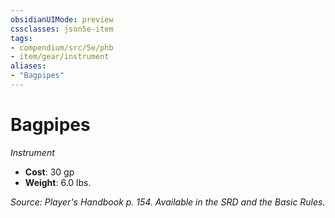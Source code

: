 ```yaml
---
obsidianUIMode: preview
cssclasses: json5e-item
tags:
- compendium/src/5e/phb
- item/gear/instrument
aliases: 
- "Bagpipes"
---
```

# Bagpipes
*Instrument*  

- **Cost**: 30 gp
- **Weight**: 6.0 lbs.

*Source: Player's Handbook p. 154. Available in the SRD and the Basic Rules.*